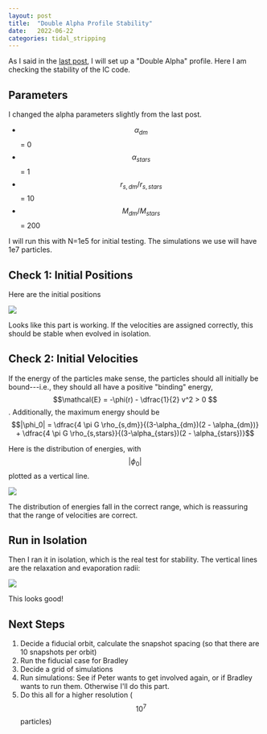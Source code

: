 ```yaml
---
layout: post
title:  "Double Alpha Profile Stability"
date:   2022-06-22
categories: tidal_stripping
---
```



As I said in the <a href="https://ndrakos.github.io/blog/tidal_stripping/Two_Component_ICs/">last post</a>, I will set up a "Double Alpha" profile. Here I am checking the stability of the IC code.


## Parameters

I  changed the alpha parameters slightly from the last post.

- $$\alpha_{dm}$$ = 0
- $$\alpha_{stars}$$ =  1
- $$r_{s,dm}/r_{s,stars}$$ = 10
- $$M_{dm}/M_{stars}$$ =  200

I will run this with N=1e5 for initial testing. The simulations we use will have 1e7 particles.



## Check 1: Initial Positions

Here are the initial positions

<img src="{{ site.baseurl }}/assets/plots/20220622_Alpha2_ICcheck.png">

Looks like this part is working. If the velocities are assigned correctly, this should be stable when evolved in isolation.


## Check 2: Initial Velocities

If the energy of the particles make sense, the particles should all initially be bound---i.e., they should all have a positive "binding" energy, $$\mathcal{E} = -\phi(r) - \dfrac{1}{2} v^2 > 0 $$. Additionally, the maximum energy should be $$|\phi_0| = \dfrac{4 \pi G \rho_{s,dm}}{(3-\alpha_{dm})(2 - \alpha_{dm})} + \dfrac{4 \pi G \rho_{s,stars}}{(3-\alpha_{stars})(2 - \alpha_{stars})}$$

Here is the distribution of energies, with $$|\phi_0|$$ plotted as a vertical line.

<img src="{{ site.baseurl }}/assets/plots/20220622_Alpha2_ICEnergycheck.png">

The distribution of energies fall in the correct range, which is reassuring that the range of velocities are correct.



## Run in Isolation

Then I ran it in isolation, which is the real test for stability. The vertical lines are the relaxation and evaporation radii:

<img src="{{ site.baseurl }}/assets/plots/20220622_IC_Stability.png">

This looks good!


## Next Steps


1. Decide a fiducial orbit, calculate the snapshot spacing (so that there are 10 snapshots per orbit)
2. Run the fiducial case for Bradley
3. Decide a grid of simulations
4. Run simulations: See if Peter wants to get involved again, or if Bradley wants to run them. Otherwise I'll do this part.
5. Do this all for a higher resolution ($$10^7$$ particles)
